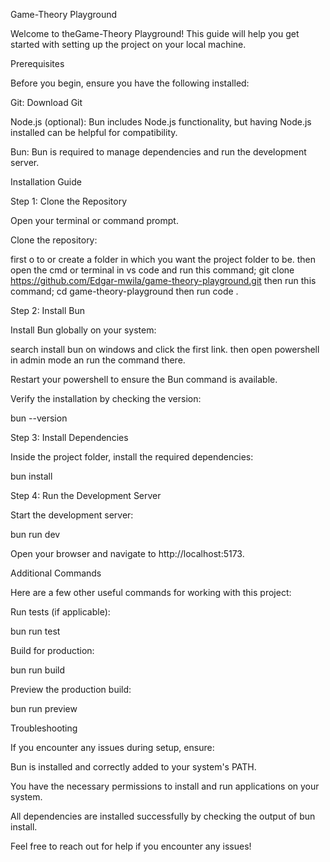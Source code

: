 Game-Theory Playground

Welcome to theGame-Theory Playground! This guide will help you get started with setting up the project on your local machine.

Prerequisites

Before you begin, ensure you have the following installed:

Git: Download Git

Node.js (optional): Bun includes Node.js functionality, but having Node.js installed can be helpful for compatibility.

Bun: Bun is required to manage dependencies and run the development server.

Installation Guide

Step 1: Clone the Repository

Open your terminal or command prompt.

Clone the repository:

first o to or create a folder in which you want the project folder to be.
then open the cmd or terminal in vs code and run this command;
git clone https://github.com/Edgar-mwila/game-theory-playground.git
then run this command; cd game-theory-playground
then run code .


Step 2: Install Bun

Install Bun globally on your system:

search install bun on windows and click the first link. then open powershell in admin mode an run the command there.

Restart your powershell to ensure the Bun command is available.

Verify the installation by checking the version:

bun --version

Step 3: Install Dependencies

Inside the project folder, install the required dependencies:

bun install

Step 4: Run the Development Server

Start the development server:

bun run dev

Open your browser and navigate to http://localhost:5173.

Additional Commands

Here are a few other useful commands for working with this project:

Run tests (if applicable):

bun run test

Build for production:

bun run build

Preview the production build:

bun run preview

Troubleshooting

If you encounter any issues during setup, ensure:

Bun is installed and correctly added to your system's PATH.

You have the necessary permissions to install and run applications on your system.

All dependencies are installed successfully by checking the output of bun install.

Feel free to reach out for help if you encounter any issues!

